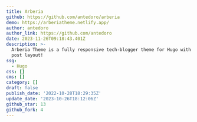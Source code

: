 ```yaml
---
title: Arberia
github: https://github.com/antedoro/arberia
demo: https://arberiatheme.netlify.app/
author: antedoro
author_link: https://github.com/antedoro
date: 2023-11-26T09:18:43.401Z
description: >-
  Arberia Theme is a fully responsive tech-blogger theme for Hugo with 4 single
  post layout!
ssg:
  - Hugo
css: []
cms: []
category: []
draft: false
publish_date: '2022-10-28T18:29:35Z'
update_date: '2023-10-26T18:12:06Z'
github_star: 13
github_fork: 4
---
```

